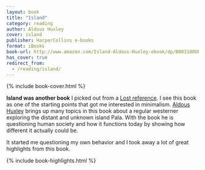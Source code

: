 ```yaml
---
layout: book
title: "Island"
category: reading
author: Aldous Huxley
cover: island
publisher: HarperCollins e-books
format: iBooks
book-url: http://www.amazon.com/Island-Aldous-Huxley-ebook/dp/B003100UPG/ref=tmm_kin_swatch_0?_encoding=UTF8&sr=&qid=
has_cover: true
redirect_from:
  - /reading/island/
---
```

{% include book-cover.html %}

**Island was another book** I picked out from a [Lost reference](http://coyotemercury.com/2007/03/21/the-lost-book-club-stranger-in-a-strange-land/). I see this book as one of the starting points that got me interested in minimalism. [Aldous Huxley](https://en.wikipedia.org/wiki/Aldous_Huxley) brings up many topics in this book about a regular westerner exploring the distant and unknown island Pala. With the book he is questioning human society and how it functions today by showing how different it actually could be.

It started me questioning my own behavior and I took away a lot of great highlights from this book.

{% include book-highlights.html %}
